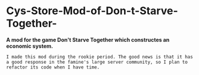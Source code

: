 # Cys-Store-Mod-of-Don-t-Starve-Together-
**A mod for the game Don't Starve Together which constructes an economic system.**
    
    I made this mod during the rookie period. The good news is that it has a good response in the famine's large server community, so I plan to refactor its code when I have time.
